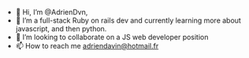 - 👋 Hi, I’m @AdrienDvn, 
- 🌱 I’m a full-stack Ruby on rails dev and currently learning more about javascript, and then python.
- 💞️ I’m looking to collaborate on a JS web developer position
- 📫 How to reach me adriendavin@hotmail.fr  

<!---
AdrienDvn/AdrienDvn is a ✨ special ✨ repository because its `README.md` (this file) appears on your GitHub profile.
You can click the Preview link to take a look at your changes.
--->
